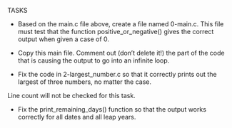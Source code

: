 TASKS

- Based on the main.c file above, create a file named 0-main.c. This file must test that the function positive_or_negative() gives the correct output when given a case of 0.

- Copy this main file. Comment out (don’t delete it!) the part of the code that is causing the output to go into an infinite loop.

- Fix the code in 2-largest_number.c so that it correctly prints out the largest of three numbers, no matter the case.

Line count will not be checked for this task.

- Fix the print_remaining_days() function so that the output works correctly for all dates and all leap years.


